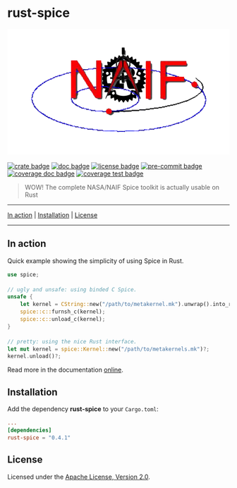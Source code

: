 # rust-spice

[![logo image]][crate link]

[![crate badge]][crate link]
[![doc badge]][doc link]
[![license badge]][license link]
[![pre-commit badge]][pre-commit link]
[![coverage doc badge]][coverage doc link]
[![coverage test badge]][coverage test link]

> WOW! The complete NASA/NAIF Spice toolkit is actually usable on Rust

---

[In action](#in-action) |
[Installation](#installation) |
[License](#license)

---

## In action

Quick example showing the simplicity of using Spice in Rust.

```Rust
use spice;

// ugly and unsafe: using binded C Spice.
unsafe {
    let kernel = CString::new("/path/to/metakernel.mk").unwrap().into_raw();
    spice::c::furnsh_c(kernel);
    spice::c::unload_c(kernel);
}

// pretty: using the nice Rust interface.
let mut kernel = spice::Kernel::new("/path/to/metakernels.mk")?;
kernel.unload()?;
```

Read more in the documentation [online][doc link].

## Installation

Add the dependency **rust-spice** to your `Cargo.toml`:

```toml
...
[dependencies]
rust-spice = "0.4.1"
```

## License

Licensed under the [Apache License, Version 2.0][license link].

[repository link]: https://github.com/GregoireHENRY/rust-spice
[logo image]: https://github.com/GregoireHENRY/rust-spice/blob/main/rsc/img/rust-spice-logo.png
[crate link]: https://crates.io/crates/rust-spice
[crate badge]: https://meritbadge.herokuapp.com/rust-spice?style=flat-square
[doc link]: https://docs.rs/rust-spice
[doc badge]: https://docs.rs/rust-spice/badge.svg
[license link]: https://github.com/GregoireHENRY/rust-spice/blob/main/LICENSE
[license badge]: https://img.shields.io/badge/License-Apache%202.0-blue.svg
[pre-commit link]: https://pre-commit.com
[pre-commit badge]: https://img.shields.io/badge/pre--commit-enabled-brightgreen?logo=pre-commit&logoColor=white
[coverage doc badge]: https://img.shields.io/badge/Documentation-100%25-brightgreen
[coverage doc link]: https://docs.rs/crate/rust-spice
[coverage test badge]: https://img.shields.io/badge/Tests-90%25-green
[coverage test link]: https://docs.rs/crate/rust-spice
